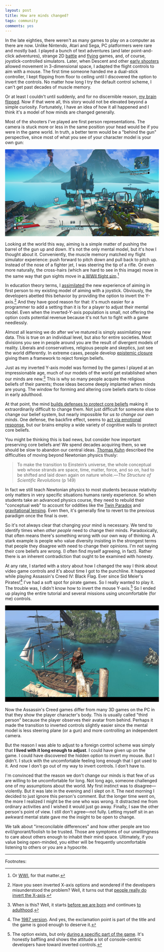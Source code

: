 ```yaml
---
layout: post
title: How are minds changed?
tags: community
comments: yes
---
```


In the late eighties, there weren't as many games to play on a
computer as there are now. Unlike Nintendo, Atari and Sega, PC
platformers were rare and mostly bad. I played a bunch of text
adventures (and later point-and-click adventures), strange 2D
[battle](https://classicreload.com/res/scorched-earth.html) and
[flying](https://dosgames.com/game/sopwith/) games, and, of course,
joystick-controlled simulators.  Later, when Descent and other
[early shooters](https://www.gog.com/games/shooter?release=p2000&sort=popularity&page=1)
allowed movement in 3-dimensional space, I adapted the flight controls
to aim with a mouse. The first time someone handed me a dual-stick
controller, I kept flipping from floor to ceiling until I discovered
the option to invert the controls. No matter how long I try the
default control scheme, I can't get past decades of muscle memory.

Or at least I couldn't until suddenly, and for no discernible reason,
[my brain flipped](https://twitter.com/jlericson/status/966006592624672768). Now
if that were all, this story would not be elevated beyond a simple
curiosity. Fortunately, I have an idea of how it all happened and I
think it's a model of how minds are changed generally.

Most of the shooters I've played are first person representations. The
camera is stuck more or less in the same position your head would be
if you were in the game world. In truth, a better term would be a
"behind the gun" perspective, since most of what you see of your
character model is your own gun:

![First-person perspective](/images/Borderlands2_vista.png)

Looking at the world this way, aiming is a simple matter of pushing
the barrel of the gun up and down. It's not the only mental model, but
it's how I thought about it. Conveniently, the muscle memory matched
my flight simulator experience: push forward to pitch down and pull
back to pitch up. Instead of the nose of a fighter jet, I was steering
the tip of a rifle. Or even more naturally, the cross-hairs (which are
hard to see in this image) move in the same way that gun sights move
in [a WWII flight
sim](https://www.mobygames.com/game/battlehawks-1942).[^1]

In education theory terms, I
[assimilated](https://en.wikipedia.org/wiki/Piaget%27s_theory_of_cognitive_development#Assimilation_and_accommodation)
the new experience of aiming in first person to my existing model of
aiming with a joystick. Obviously, the developers abetted this
behavior by providing the option to invert the Y-axis.[^2] And they
have good reason for that: it's much easier for a programmer to add a
setting than it is for a player to adjust their mental model. Even
when the inverted-Y-axis population is small, not offering the option
costs potential revenue because it's not fun to fight with a game
needlessly.

Almost all learning we do after we've matured is simply assimilating
new data. This is true on an individual level, but also for entire
societies. Most divisions you see in people around you are the result
of divergent models of reality. Liberals and conservatives, religious
people and skeptics, just see the world differently. In extreme cases,
people develop [epistemic
closure](https://twitter.com/normative/status/1298738662532935681)
giving them a framework to reject foreign beliefs.

Just as my inverted Y-axis model was formed by the games I played at
an impressionable age, much of our models of the world get established
when our minds are new.[^3] This is why so many people acquire the
religious beliefs of their parents; those ideas become deeply
implanted when minds are young. The window for forming and altering
core beliefs starts to close in early adulthood.

At that point, the mind [builds defenses to protect core
beliefs](https://theoatmeal.com/comics/believe_clean) making it
extraordinarily difficult to change them. Not just difficult for
someone else to change our belief system, but nearly impossible for
_us to change our own minds_. One defense, the backfire effect, seems
to [act via emotional
response](https://blog.jeremysaid.com/the-backfire-effect-youre-right-to-get-emotional-about-this-cognitive-bias/),
but our brains employ a wide variety of cognitive walls to protect
core beliefs.

You might be thinking this is bad news, but consider how important
preserving core beliefs are! We spend decades acquiring them, so we
should be slow to abandon our central ideas. [Thomas
Kuhn](https://plato.stanford.edu/entries/thomas-kuhn/) described the
difficulties of moving beyond Newtonian physics thusly:

> To make the transition to Einstein’s universe, the whole conceptual
> web whose strands are space, time, matter, force, and so on, had to
> be shifted and laid down again on nature whole.&mdash;_The Structure
> of Scientific Revolutions_ (p 149)

In fact we still teach Newtonian physics to most students because
relativity only matters in very specific situations humans rarely
experience. So when students take an advanced physics course, they
need to rebuild their "conceptual web" to account for oddities like
the [Twin
Paradox](https://www.scientificamerican.com/article/how-does-relativity-theor/)
and [gravitational
lensing](https://www.science.org.au/curious/space-time/gravitational-lensing). Even
then, it's generally fine to revert to the previous paradigm once the
final is over.

So it's not always clear that changing your mind is necessary. We tend
to identify times when _other people_ need to change their minds.
Paradoxically, that often means there's something wrong with our own
way of thinking. A stark example is people who value diversity
insisting in the strongest terms that people they disagree with need
to change their opinions. I'm not saying their core beliefs are
wrong. (I often find myself agreeing, in fact). Rather there is an
inherent contradiction that ought to be examined with honesty.

At any rate, I started with a story about how I changed the way I
think about video game controls and it's about time I got to the
punchline. It happened while playing Assassin's Creed IV: Black
Flag. Ever since Sid Meier's Pirates![^4] I've had a soft spot for
pirate games. So I really wanted to play it. The trouble was, I didn't
know how to invert the mouse Y-axis.[^5] So I ended up playing the
entire tutorial and several missions using uncomfortable (for me)
controls.

![Third-person perspective](/images/Black_Flag_vista.jpg)

Now the Assassin's Creed games differ from many 3D games on the PC in
that they show the player character's body. This is usually called
"third person" because the player observes their avatar from
behind. Perhaps it made the transition to inverted controls slightly
easier since the mental model is less steering plane (or a gun) and
more controlling an independent camera.

But the reason I was able to adjust to a foreign control scheme was
simply that **I lived with it long enough to adjust**. I could have
given up on the game. I could have discovered the hidden option to
invert my mouse. But I didn't. I stuck with the uncomfortable feeling
long enough that I got used to it. And now I don't go out of my way to
invert controls. I don't have to.

I'm convinced that the reason we don't change our minds is that few of
us are willing to be uncomfortable for long. Not long ago, someone
challenged one of my assumptions about the world. My first instinct
was to disagree&mdash;violently. But it was late in the evening and I
slept on it. The next morning I decided to just ignore this person's
comment. But the longer time went on, the more I realized I might be
the one who was wrong. It distracted me from ordinary activities and I
wished it would just go away. Finally, I saw the other person's point
of view. I still don't agree&mdash;not fully. Letting myself sit in an
awkward mental state gave me the insight to be open to change.

We talk about "irreconcilable differences" and how other people are
too evil/ignorant/foolish to be trusted. Those are symptoms of our
unwillingness to care about others enough to inhabit their mind
space. Ultimately, if you value being open-minded, you either will be
frequently uncomfortable listening to others or you are a hypocrite.

---

Footnotes:

[^1]: Or [WWI](https://www.mobygames.com/game/red-baron), for that matter.

[^2]: Have you seen inverted X-axis options and wondered if the
    developers misunderstood the problem? Well, it turns out that
    [people really do invert the
    X-axis](https://www.reddit.com/r/truegaming/comments/6u1m7q/inverted_horizontal_controls/).

[^3]: When is this? Well, it starts [before we are
    born](https://news.psu.edu/story/141254/2009/02/23/research/probing-question-can-babies-learn-utero)
    and continues [to
    adulthood](https://www.npr.org/sections/ed/2014/10/04/351187049/q-a-plumbing-the-mysteries-of-the-teenage-brain).

[^4]: The [1987
    version](https://en.wikipedia.org/wiki/Sid_Meier%27s_Pirates!). And
    yes, the exclamation point is part of the title and the game is
    good enough to deserve it.

[^5]: The option exists, but only [during a specific part of the 
    game](https://steamcommunity.com/app/15100/discussions/0/1483233503859505527/). 
    It's honestly baffling and shows the attitude a lot of console-centric developers 
    have toward inverted controls.

<!--  LocalWords:  platformers jpg LocalWords sim
 -->
